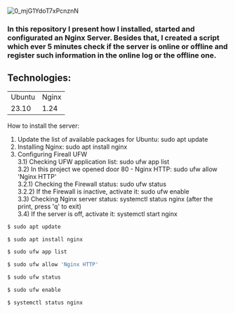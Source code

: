 ![0_mjG1YdoT7xPcnznN](https://github.com/user-attachments/assets/e7c93ab4-7bf5-47da-a98f-677128aeca31)
  
### In this repository I present how I installed, started and configurated an Nginx Server. Besides that, I created a script which ever 5 minutes check if the server is online or offline and register such information in the online log or the offline one. 


## Technologies:

<table>
 <tr>
   <td>Ubuntu</td>
   <td>Nginx</td>
 </tr>
 <tr>
   <td>23.10</td>
   <td>1.24</td>
 </tr>
  
</table>

How to install the server: 

1) Update the list of available packages for Ubuntu: sudo apt update
2) Installing Nginx: sudo apt install nginx
3) Configuring Fireall UFW<br>
3.1) Checking UFW application list: sudo ufw app list<br>
3.2) In this project we opened door 80 - Nginx HTTP: sudo ufw allow 'Nginx HTTP'<br>
3.2.1) Checking the Firewall status: sudo ufw status<br>
3.2.2) If the Firewall is inactive, activate it: sudo ufw enable<br>
3.3) Checking Nginx server status: systemctl status nginx (after the print, press 'q' to exit)<br>
3.4) If the server is off, activate it: systemctl start nginx<br>

```bash 
$ sudo apt update

$ sudo apt install nginx

$ sudo ufw app list

$ sudo ufw allow 'Nginx HTTP'

$ sudo ufw status

$ sudo ufw enable

$ systemctl status nginx

``` 

